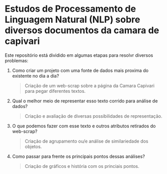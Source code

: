 # Estudos de Processamento de Linguagem Natural (NLP) sobre diversos documentos da camara de capivari

Este repositório está dividido em algumas etapas para resolvr diversos problemas:

1. Como criar um projeto com uma fonte de dados mais proxima do existente no dia a dia?
   > Criação de um web-scrap sobre a página da Camara Capivari para pegar diferentes textos.
2. Qual o melhor meio de representar esso texto corrido para análise de dados?
   > Criação e avaliação de diversas possibilidades de representação.
3. O que podemos fazer com esse texto e outros atributos retirados do web-scrap?
   > Criação de agrupamento ou/e análise de similariedade dos objetos.
4. Como passar para frente os principais pontos dessas análises?
   > Criação de gráficos e história com os princiais pontos.

